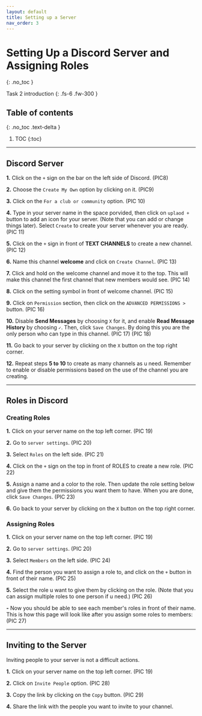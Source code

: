 ```yaml
---
layout: default
title: Setting up a Server
nav_order: 3
---
```


# Setting Up a Discord Server and Assigning Roles
{: .no_toc }

Task 2 introduction
{: .fs-6 .fw-300 }

## Table of contents
{: .no_toc .text-delta }

1. TOC
{:toc}

---

## Discord Server

**1.** Click on the `+` sign on the bar on the left side of Discord.
(PIC8)

**2.** Choose the `Create My Own` option by clicking on it.
(PIC9)

**3.** Click on the `For a club or community` option.
(PIC 10)

**4.** Type in your server name in the space porvided, then click on `uplaod +` button to add an icon for your server. (Note that you can
add or change things later). Select `Create` to create your server whenever you are ready.
(PIC 11)

**5.** Click on the `+` sign in front of **TEXT CHANNELS** to create a new channel.
(PIC 12)

**6.** Name this channel **welcome** and click on `Create Channel`.
(PIC 13)

**7.** Click and hold on the welcome channel and move it to the top. This will make this channel the first channel that new members would see.
(PIC 14)

**8.** Click on the setting symbol in front of welcome channel.
(PIC 15)

**9.** Click on `Permission` section, then click on the `ADVANCED PERMISSIONS >` button.
(PIC 16)

**10.** Disable **Send Messages** by choosing `X` for it, and enable **Read Message History** by choosing `✓`. Then, click `Save Changes`. By doing this you are the only
person who can type in this channel.
(PIC 17)
(PIC 18)

**11.** Go back to your server by clicking on the `X` button on the top right corner.

**12.** Repeat steps **5 to 10** to create as many channels as u need. Remember to enable or disable permissions based on the use of the channel you are creating.

---

## Roles in Discord
### Creating Roles

**1.** Click on your server name on the top left corner.
(PIC 19)

**2.** Go to `server settings`.
(PIC 20)

**3.** Select `Roles` on the left side.
(PIC 21)

**4.** Click on the `+` sign on the top in front of ROLES to create a new role.
(PIC 22)

**5.** Assign a name and a color to the role. Then update the role setting below and give them the permissions you want them to have. When you are done, click `Save Changes`.
(PIC 23)

**6.** Go back to your server by clicking on the `X` button on the top right corner.

### Assigning Roles

**1.** Click on your server name on the top left corner.
(PIC 19)

**2.** Go to `server settings`.
(PIC 20)

**3.** Select `Members` on the left side.
(PIC 24)

**4.** Find the person you want to assign a role to, and click on the `+` button in front of their name.
(PIC 25)

**5.** Select the role u want to give them by clicking on the role. (Note that you can assign multiple roles to one person if u need.)
(PIC 26)

**-** Now you should be able to see each member's roles in front of their name. This is how this page will look like after you assign some roles to members:
(PIC 27)

---

## Inviting to the Server

 Inviting people to your server is not a difficult actions.
 
**1.** Click on your server name on the top left corner.
(PIC 19)

**2.** Click on `Invite People` option.
(PIC 28)

**3.** Copy the link by clicking on the `Copy` button.
(PIC 29)

**4.** Share the link with the people you want to invite to your channel.


